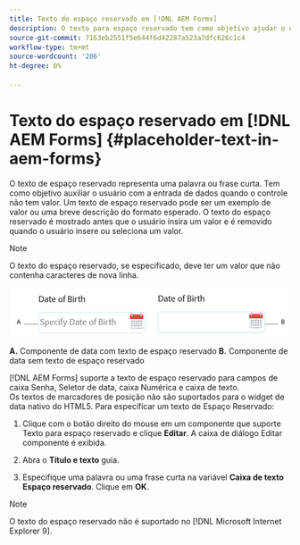 ```yaml
---
title: Texto do espaço reservado em [!DNL AEM Forms]
description: O texto para espaço reservado tem como objetivo ajudar o usuário com a entrada de dados quando o controle não tem valor. Pode ser um exemplo de valor ou uma breve descrição do formato esperado.
source-git-commit: 7163eb2551f5e644f6d42287a523a7dfc626c1c4
workflow-type: tm+mt
source-wordcount: '206'
ht-degree: 0%

---
```



# Texto do espaço reservado em [!DNL AEM Forms] {#placeholder-text-in-aem-forms}

O texto de espaço reservado representa uma palavra ou frase curta. Tem como objetivo auxiliar o usuário com a entrada de dados quando o controle não tem valor. Um texto de espaço reservado pode ser um exemplo de valor ou uma breve descrição do formato esperado. O texto do espaço reservado é mostrado antes que o usuário insira um valor e é removido quando o usuário insere ou seleciona um valor.

>[!NOTE]
>
>O texto do espaço reservado, se especificado, deve ter um valor que não contenha caracteres de nova linha.

![Componente de data com e sem texto de espaço reservado](assets/dat-picker-place-holder-text.png)

**A.** Componente de data com texto de espaço reservado **B.** Componente de data sem texto de espaço reservado

[!DNL AEM Forms] suporte a texto de espaço reservado para campos de caixa Senha, Seletor de data, caixa Numérica e caixa de texto.\
Os textos de marcadores de posição não são suportados para o widget de data nativo do HTML5. Para especificar um texto de Espaço Reservado:

1. Clique com o botão direito do mouse em um componente que suporte Texto para espaço reservado e clique **Editar**. A caixa de diálogo Editar componente é exibida.

1. Abra o **Título e texto** guia.
1. Especifique uma palavra ou uma frase curta na variável **Caixa de texto Espaço reservado**. Clique em **OK**.

>[!NOTE]
>
>O texto do espaço reservado não é suportado no [!DNL Microsoft Internet Explorer 9].

